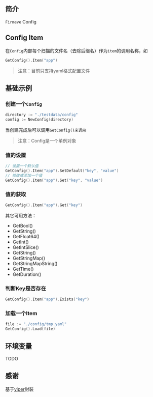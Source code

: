 ## 简介
`Firmeve` Config

## Config Item
在`Config`内部每个扫描的文件名（去除后缀名）作为`item`的调用名称，如
```go
GetConfig().Item("app")
```
> 注意：目前只支持yaml格式配置文件

## 基础示例

### 创建一个`Config`
```go
directory := "./testdata/config"
config := NewConfig(directory)
```
当创建完成后可以调用`GetConfig()来调用`

> 注意：Config是一个单例对象


### 值的设置
```go
// 设置一个默认值
GetConfig().Item("app").SetDefault("key", "value")
// 修改或添加一个值
GetConfig().Item("app").Set("key", "value")
```

### 值的获取
```go
GetConfig().Item("app").Get("key")
```
其它可用方法：
- GetBool()
- GetString()
- GetFloat64()
- GetInt()
- GetIntSlice()
- GetString()
- GetStringMap()
- GetStringMapString()
- GetTime()
- GetDuration()

### 判断Key是否存在 
```go
GetConfig().Item("app").Exists("key")
```

### 加载一个Item
```go
file := "./config/tmp.yaml"
GetConfig().Load(file)
```

## 环境变量

TODO

## 感谢
基于[viper](https://github.com/spf13/viper)封装